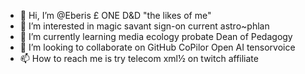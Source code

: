 - 👋 Hi, I’m @Eberis £ ONE D&D "the likes of me"
- 👀 I’m interested in magic savant sign-on current astro~phlan
- 🌱 I’m currently learning media ecology probate Dean of Pedagogy
- 💞️ I’m looking to collaborate on GitHub CoPilor Open AI tensorvoice
- 📫 How to reach me is try telecom xml½ on twitch affiliate

<!---
✨ Eberis ✨ repository Astra Nova Orion3°2 gala limit 0pa
--->
